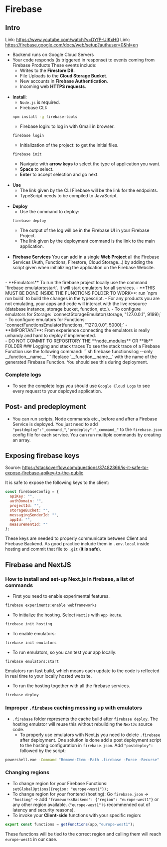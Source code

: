# Firebase
## Intro
Link: https://www.youtube.com/watch?v=DYfP-UIKxH0
Link: https://firebase.google.com/docs/web/setup?authuser=0&hl=en
- Backend runs on Google Cloud Servers
- Your code responds (is triggered in response) to events coming from Firebase Products
  These events include:
    - Writes to the **Firestore DB**.
    - File Uploads to the **Cloud Storage Bucket**.
    - New accounts in **Firebase Authentication**.
    - Incoming web **HTTPS requests**.
  <br>
- **Install**:
  - `Node.js` is required.
  - Firebase CLI:
  ```sh
  npm install -g firebase-tools
  ```
  - Firebase login: to log in with Gmail in browser.
  ```sh
  firebase login
  ```
  - Initialization of the project: to get the initial files.
  ```sh
  firebase init
  ```
    - Navigate with **arrow keys** to select the type of application you want.
    - **Space** to select.
    - **Enter** to accept selection and go next.
  <br>
- **Use**
  - The link given by the CLI Firebase will be the link for the endpoints.  
  - TypeScript needs to be compiled to JavaScript.
  <br>
- **Deploy**
  - Use the command to deploy:
  ```sh
  firebase deploy
  ```
  - The output of the log will be in the Firebase UI in your Firebase Project.
  - The link given by the deployment command is the link to the main application.
  <br>
- **Firebase Services** You can add in a single **Web Project** all the Firebase Services (Auth, Functions, Firestore, Cloud Storage...) by adding the script given when initializing the application on the Firebase Website.
<br>
- **Emulators** To run the firebase project locally use the command `firebase emulators:start`. It will start emulators for all services. 
  - **THIS MUST BE DONE INSIDE THE FUNCTIONS FOLDER TO WORK**: run `npm run build` to build the changes in the typescript.
  - For any products you are not emulating, your apps and code will interact with the live resource (database instance, storage bucket, function, etc.).
  - To configure emulators for Storage: `connectStorageEmulator(storage, "127.0.0.1", 9199);`
  - To configure emulators for Functions: `connectFunctionsEmulator(functions, "127.0.0.0", 5000);`
  - **IMPORTANT**: From experience connecting the emulators is really unhandy and hard to deploy if implemented.
<br>
- DO NOT COMMIT TO REPOSITORY THE **node_modules** OR **lib** FOLDER
### Logging and stack traces
To see the stack trace of a Firebase Function use the following command:
```sh
firebase functions:log --only  __function__name__
```
Replace `__function__name__` with the name of the generated Firebase Function. You should see this during deployment.

### Complete logs
- To see the complete logs you should use `Google Cloud Logs` to see every request to your deployed application.

## Post- and predeployment
- You can run scripts, Node commands etc., before and after a Firebase Service is deployed. You just need to add `"postdeploy":"_command_"`,`"predeploy":"_command_"` to the `firebase.json` config file for each service. You can run multiple commands by creating an array.

## Exposing firebase keys
Source: https://stackoverflow.com/questions/37482366/is-it-safe-to-expose-firebase-apikey-to-the-public

It is safe to expose the following keys to the client:
```JavaScript
const firebaseConfig = {
  apiKey: "",
  authDomain: "",
  projectId: "",
  storageBucket: "",
  messagingSenderId: "",
  appId: "",
  measurementId: ""
};
```
These keys are needed to properly communicate between Client and Firebase Backend.
As good practice include them in `.env.local` inside hosting and commit that file to `.git` (**it is safe**).


## Firebase and NextJS

### How to install and set-up Next.js in firebase, a list of commands
- First you need to enable experimental features.
```sh
firebase experiments:enable webframeworks
```
- To initialize the hosting. Select `NextJs` with `App Route`.
```sh
firebase init hosting
```
- To enable emulators:
```sh
firebase init emulators
```
- To run emulators, so you can test your app locally:
```sh
firebase emulators:start
```
Emulators run fast build, which means each update to the code is reflected in real time to your locally hosted website.

- To run the hosting together with all the firebase services.
```sh
firebase deploy
```

### Improper `.firebase` caching messing up with emulators
- `.firebase` folder represents the cache build after `firebase deploy`. The hosting emulator will reuse this without rebuilding the `NextJs` source code.
  - To properly use emulators with Next.js you need to delete `.firebase` after deployment. One solution is done add a post deployment script to the hosting configuration in `firebase.json`. Add `"postdeploy":` followed by the script:
  
```sh
powershell.exe -Command "Remove-Item -Path .firebase -Force -Recurse"
```

### Changing regions
- To change region for your Firebase Functions: `setGlobalOptions({region: "europe-west1"});`
- To change region for your frontend (hosting): Go `firebase.json` -> `"hosting"` -> add `"frameworksBackend": {"region": "europe-west1"}` or any other region available. (`"europe-west1"` is recommended out of latency and security reasons).
- To invoke your **Client-side** functions with your specific region: 
```javascript
export const functions = getFunctions(app,"europe-west1");
```
These functions will be tied to the correct region and calling them will reach `europe-west1` in our case.